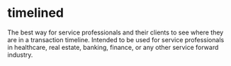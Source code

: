 # timelined
The best way for service professionals and their clients to see where they are in a transaction timeline. Intended to be used for service professionals in healthcare, real estate, banking, finance, or any other service forward industry.
